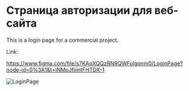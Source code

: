 # Страница авторизации для веб-сайта

This is a login page for a commercial project.

Link:

https://www.figma.com/file/s7KAqXQQzRN9QWFulgqnm0/LoginPage?node-id=0%3A1&t=iNMoJfiiintFHTDX-1

![LoginPage](https://user-images.githubusercontent.com/120313863/230940383-f8e30603-6b59-4882-87dc-7e0635e3abaa.png)
